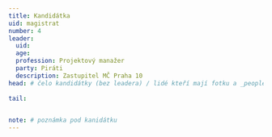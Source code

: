 ```yaml
---
title: Kandidátka
uid: magistrat
number: 4
leader:
  uid: 
  age: 
  profession: Projektový manažer
  party: Piráti
  description: Zastupitel MČ Praha 10
head: # čelo kandidátky (bez leadera) / lidé kteří mají fotku a _people/jmeno.md
  
tail: 

 
note: # poznámka pod kanidátku
---
```

